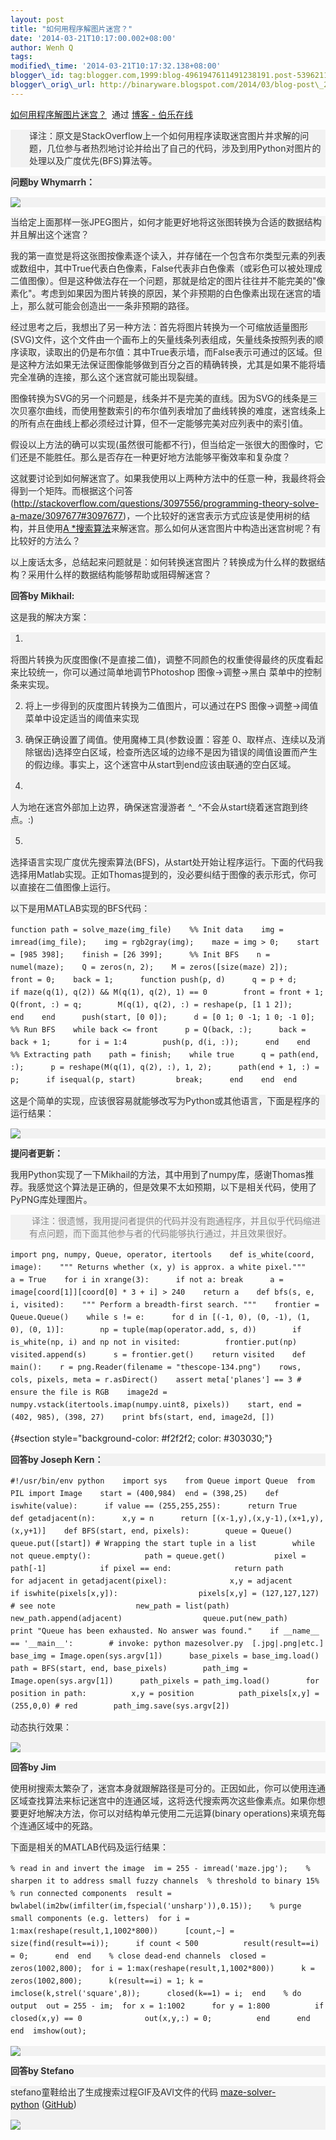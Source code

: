 ```yaml
--- 
layout: post 
title: "如何用程序解图片迷宫？" 
date: '2014-03-21T10:17:00.002+08:00' 
author: Wenh Q
tags:
modified\_time: '2014-03-21T10:17:32.138+08:00' 
blogger\_id: tag:blogger.com,1999:blog-4961947611491238191.post-5396211339436330563
blogger\_orig\_url: http://binaryware.blogspot.com/2014/03/blog-post\_21.html
---
```

[如何用程序解图片迷宫？](http://blog.jobbole.com/62895/)  通过 [博客 -
伯乐在线](http://blog.jobbole.com/)
<div dir="ltr"
style="font-size: 14px; line-height: 20px; margin-top: 15px;">

<div
style="background-color: #f2f2f2; color: #303030; padding-left: 30px;">

译注：原文是StackOverflow上一个如何用程序读取迷宫图片并求解的问题，几位参与者热烈地讨论并给出了自己的代码，涉及到用Python对图片的处理以及广度优先(BFS)算法等。

</div>

<div style="background-color: #f2f2f2; color: #303030;">




</div>

<div style="background-color: #f2f2f2; color: #303030;">

**问题by Whymarrh：**

</div>

<div style="background-color: #f2f2f2; color: #303030;">

![](http://ww1.sinaimg.cn/large/7cc829d3gw1eejn05fdrkj20m80ruaq1.jpg)

</div>

<div style="background-color: #f2f2f2; color: #303030;">

当给定上面那样一张JPEG图片，如何才能更好地将这张图转换为合适的数据结构并且解出这个迷宫？

</div>

<div style="background-color: #f2f2f2; color: #303030;">

我的第一直觉是将这张图按像素逐个读入，并存储在一个包含布尔类型元素的列表或数组中，其中True代表白色像素，False代表非白色像素（或彩色可以被处理成二值图像）。但是这种做法存在一个问题，那就是给定的图片往往并不能完美的"像素化"。考虑到如果因为图片转换的原因，某个非预期的白色像素出现在迷宫的墙上，那么就可能会创造出一一条非预期的路径。

</div>

<div style="background-color: #f2f2f2; color: #303030;">

经过思考之后，我想出了另一种方法：首先将图片转换为一个可缩放适量图形(SVG)文件，这个文件由一个画布上的矢量线条列表组成，矢量线条按照列表的顺序读取，读取出的仍是布尔值：其中True表示墙，而False表示可通过的区域。但是这种方法如果无法保证图像能够做到百分之百的精确转换，尤其是如果不能将墙完全准确的连接，那么这个迷宫就可能出现裂缝。

</div>

<div style="background-color: #f2f2f2; color: #303030;">

图像转换为SVG的另一个问题是，线条并不是完美的直线。因为SVG的线条是三次贝塞尔曲线，而使用整数索引的布尔值列表增加了曲线转换的难度，迷宫线条上的所有点在曲线上都必须经过计算，但不一定能够完美对应列表中的索引值。

</div>

<div style="background-color: #f2f2f2; color: #303030;">

假设以上方法的确可以实现(虽然很可能都不行)，但当给定一张很大的图像时，它们还是不能胜任。那么是否存在一种更好地方法能够平衡效率和复杂度？

</div>

<div style="background-color: #f2f2f2; color: #303030;">

这就要讨论到如何解迷宫了。如果我使用以上两种方法中的任意一种，我最终将会得到一个矩阵。而根据这个问答(<http://stackoverflow.com/questions/3097556/programming-theory-solve-a-maze/3097677#3097677>)，一个比较好的迷宫表示方式应该是使用树的结构，并且使用[A
*搜索算法](http://en.wikipedia.org/wiki/A%2A_search_algorithm)来解迷宫。那么如何从迷宫图片中构造出迷宫树呢？有比较好的方法么？

</div>

<div style="background-color: #f2f2f2; color: #303030;">

以上废话太多，总结起来问题就是：如何转换迷宫图片？转换成为什么样的数据结构？采用什么样的数据结构能够帮助或阻碍解迷宫？

</div>

<div style="background-color: #f2f2f2; color: #303030;">




</div>

<div style="background-color: #f2f2f2; color: #303030;">

**回答by Mikhail:**

</div>

<div style="background-color: #f2f2f2; color: #303030;">

这是我的解决方案：

</div>

<div style="background-color: #f2f2f2; color: #303030;">

1.
将图片转换为灰度图像(不是直接二值)，调整不同颜色的权重使得最终的灰度看起来比较统一，你可以通过简单地调节Photoshop
图像-&gt;调整-&gt;黑白 菜单中的控制条来实现。

2. 将上一步得到的灰度图片转换为二值图片，可以通过在PS
图像-&gt;调整-&gt;阈值 菜单中设定适当的阈值来实现

3. 确保正确设置了阈值。使用魔棒工具(参数设置：容差
0、取样点、连续以及消除锯齿)选择空白区域，检查所选区域的边缘不是因为错误的阈值设置而产生的假边缘。事实上，这个迷宫中从start到end应该由联通的空白区域。

4.
人为地在迷宫外部加上边界，确保迷宫漫游者
^\_
^不会从start绕着迷宫跑到终点。:)

5.
选择语言实现广度优先搜索算法(BFS)，从start处开始让程序运行。下面的代码我选择用Matlab实现。正如Thomas提到的，没必要纠结于图像的表示形式，你可以直接在二值图像上运行。

</div>

<div style="background-color: #f2f2f2; color: #303030;">

以下是用MATLAB实现的BFS代码：

</div>

``` {style="background-color: #f2f2f2; color: #303030;"}
function path = solve_maze(img_file)    %% Init data    img = imread(img_file);    img = rgb2gray(img);    maze = img > 0;    start = [985 398];    finish = [26 399];      %% Init BFS    n = numel(maze);    Q = zeros(n, 2);    M = zeros([size(maze) 2]);    front = 0;    back = 1;      function push(p, d)      q = p + d;      if maze(q(1), q(2)) && M(q(1), q(2), 1) == 0        front = front + 1;        Q(front, :) = q;        M(q(1), q(2), :) = reshape(p, [1 1 2]);      end    end      push(start, [0 0]);      d = [0 1; 0 -1; 1 0; -1 0];      %% Run BFS    while back <= front      p = Q(back, :);      back = back + 1;      for i = 1:4        push(p, d(i, :));      end    end      %% Extracting path    path = finish;    while true      q = path(end, :);      p = reshape(M(q(1), q(2), :), 1, 2);      path(end + 1, :) = p;      if isequal(p, start)         break;      end    end  end
```

<div style="background-color: #f2f2f2; color: #303030;">

这是个简单的实现，应该很容易就能够改写为Python或其他语言，下面是程序的运行结果：

</div>

<div style="background-color: #f2f2f2; color: #303030;">

![](http://ww4.sinaimg.cn/large/7cc829d3gw1eejn013zvuj20m80ruqm1.jpg)

</div>

<div style="background-color: #f2f2f2; color: #303030;">




</div>

<div style="background-color: #f2f2f2; color: #303030;">

**提问者更新：**

</div>

<div style="background-color: #f2f2f2; color: #303030;">

我用Python实现了一下Mikhail的方法，其中用到了numpy库，感谢Thomas推荐。我感觉这个算法是正确的，但是效果不太如预期，以下是相关代码，使用了PyPNG库处理图片。

</div>

<div
style="background-color: #f2f2f2; color: #303030; padding-left: 30px;">

<span
style="color: #888888;"> 译注：很遗憾，我用提问者提供的代码并没有跑通程序，并且似乎代码缩进有点问题，而下面其他参与者的代码能够执行通过，并且效果很好。</span>

</div>

``` {style="background-color: #f2f2f2; color: #303030;"}
import png, numpy, Queue, operator, itertools    def is_white(coord, image):    """ Returns whether (x, y) is approx. a white pixel."""    a = True    for i in xrange(3):      if not a: break      a = image[coord[1]][coord[0] * 3 + i] > 240    return a    def bfs(s, e, i, visited):    """ Perform a breadth-first search. """    frontier = Queue.Queue()    while s != e:      for d in [(-1, 0), (0, -1), (1, 0), (0, 1)]:        np = tuple(map(operator.add, s, d))        if is_white(np, i) and np not in visited:          frontier.put(np)      visited.append(s)      s = frontier.get()    return visited    def main():    r = png.Reader(filename = "thescope-134.png")    rows, cols, pixels, meta = r.asDirect()    assert meta['planes'] == 3 # ensure the file is RGB    image2d = numpy.vstack(itertools.imap(numpy.uint8, pixels))    start, end = (402, 985), (398, 27)    print bfs(start, end, image2d, [])
```

 {#section style="background-color: #f2f2f2; color: #303030;"}

<div style="background-color: #f2f2f2; color: #303030;">

**回答by Joseph Kern：**

</div>

``` {style="background-color: #f2f2f2; color: #303030;"}
#!/usr/bin/env python    import sys    from Queue import Queue  from PIL import Image    start = (400,984)  end = (398,25)    def iswhite(value):      if value == (255,255,255):      return True    def getadjacent(n):      x,y = n      return [(x-1,y),(x,y-1),(x+1,y),(x,y+1)]    def BFS(start, end, pixels):        queue = Queue()      queue.put([start]) # Wrapping the start tuple in a list        while not queue.empty():            path = queue.get()           pixel = path[-1]            if pixel == end:              return path            for adjacent in getadjacent(pixel):              x,y = adjacent              if iswhite(pixels[x,y]):                  pixels[x,y] = (127,127,127) # see note                  new_path = list(path)                  new_path.append(adjacent)                  queue.put(new_path)        print "Queue has been exhausted. No answer was found."    if __name__ == '__main__':        # invoke: python mazesolver.py  [.jpg|.png|etc.]      base_img = Image.open(sys.argv[1])      base_pixels = base_img.load()        path = BFS(start, end, base_pixels)        path_img = Image.open(sys.argv[1])      path_pixels = path_img.load()        for position in path:          x,y = position          path_pixels[x,y] = (255,0,0) # red        path_img.save(sys.argv[2])
```

<div style="background-color: #f2f2f2; color: #303030;">

动态执行效果：

![](http://ww4.sinaimg.cn/mw690/7cc829d3gw1eejn02nuqdg204g05k4qp.gif)

</div>

<div style="background-color: #f2f2f2; color: #303030;">




</div>

<div style="background-color: #f2f2f2; color: #303030;">

**回答by Jim**

</div>

<div style="background-color: #f2f2f2; color: #303030;">

使用树搜索太繁杂了，迷宫本身就跟解路径是可分的。正因如此，你可以使用连通区域查找算法来标记迷宫中的连通区域，这将迭代搜索两次这些像素点。如果你想要更好地解决方法，你可以对结构单元使用二元运算(binary
operations)来填充每个连通区域中的死路。

</div>

<div style="background-color: #f2f2f2; color: #303030;">

下面是相关的MATLAB代码及运行结果：

</div>

``` {style="background-color: #f2f2f2; color: #303030;"}
% read in and invert the image  im = 255 - imread('maze.jpg');    % sharpen it to address small fuzzy channels  % threshold to binary 15%  % run connected components  result = bwlabel(im2bw(imfilter(im,fspecial('unsharp')),0.15));    % purge small components (e.g. letters)  for i = 1:max(reshape(result,1,1002*800))      [count,~] = size(find(result==i));      if count < 500          result(result==i) = 0;      end  end    % close dead-end channels  closed = zeros(1002,800);  for i = 1:max(reshape(result,1,1002*800))      k = zeros(1002,800);      k(result==i) = 1; k = imclose(k,strel('square',8));      closed(k==1) = i;  end    % do output  out = 255 - im;  for x = 1:1002      for y = 1:800          if closed(x,y) == 0              out(x,y,:) = 0;          end      end  end  imshow(out);
```

<div style="background-color: #f2f2f2; color: #303030;">

![](http://ww2.sinaimg.cn/large/7cc829d3gw1eejn098cwpj20qs0u8qcf.jpg)

</div>

<div style="background-color: #f2f2f2; color: #303030;">

**回答by Stefano**

</div>

<div style="background-color: #f2f2f2; color: #303030;">

stefano童鞋给出了生成搜索过程GIF及AVI文件的代码 [maze-solver-python](https://github.com/scharissis/maze-solver-python) ([GitHub](http://blog.jobbole.com/6492/ "GitHub如何运作系列文章"))

![](http://ww3.sinaimg.cn/mw690/7cc829d3gw1eejn07wsrwg208w0b5b29.gif)

</div>

<div>




</div>

<div style="background-color: #f2f2f2; color: #303030;">

<div>

</div>

</div>

</div>
